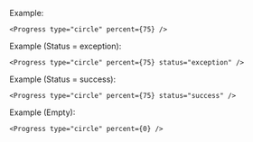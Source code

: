 Example:

    <Progress type="circle" percent={75} />

Example (Status = exception):

    <Progress type="circle" percent={75} status="exception" />

Example (Status = success):

    <Progress type="circle" percent={75} status="success" />

Example (Empty):

    <Progress type="circle" percent={0} />